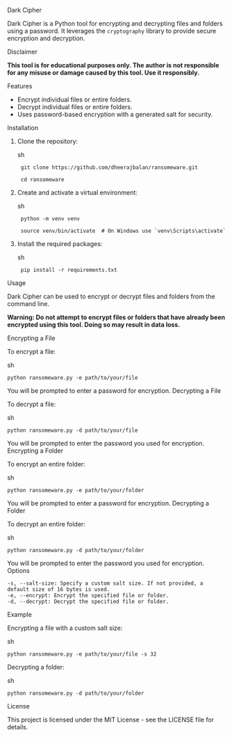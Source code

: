Dark Cipher

Dark Cipher is a Python tool for encrypting and decrypting files and folders using a password. It leverages the `cryptography` library to provide secure encryption and decryption.

Disclaimer

**This tool is for educational purposes only. The author is not responsible for any misuse or damage caused by this tool. Use it responsibly.**

Features

- Encrypt individual files or entire folders.
- Decrypt individual files or entire folders.
- Uses password-based encryption with a generated salt for security.

 Installation

1. Clone the repository:
    
   	sh

		git clone https://github.com/dheerajbalan/ransomeware.git

      	cd ransomeware
    
3. Create and activate a virtual environment:
    
   	sh

   		python -m venv venv

   		source venv/bin/activate  # On Windows use `venv\Scripts\activate`
    
5. Install the required packages:
    
	sh

   		pip install -r requirements.txt
    

Usage

Dark Cipher can be used to encrypt or decrypt files and folders from the command line.

**Warning: Do not attempt to encrypt files or folders that have already been encrypted using this tool. Doing so may result in data loss.**

Encrypting a File

To encrypt a file:

 sh

 	python ransomeware.py -e path/to/your/file

You will be prompted to enter a password for encryption.
Decrypting a File

To decrypt a file:

sh

	python ransomeware.py -d path/to/your/file

You will be prompted to enter the password you used for encryption.
Encrypting a Folder

To encrypt an entire folder:

sh
	
	python ransomeware.py -e path/to/your/folder

You will be prompted to enter a password for encryption.
Decrypting a Folder

To decrypt an entire folder:

sh

	python ransomeware.py -d path/to/your/folder

You will be prompted to enter the password you used for encryption.
Options

    -s, --salt-size: Specify a custom salt size. If not provided, a default size of 16 bytes is used.
    -e, --encrypt: Encrypt the specified file or folder.
    -d, --decrypt: Decrypt the specified file or folder.

Example

Encrypting a file with a custom salt size:

sh

	python ransomeware.py -e path/to/your/file -s 32

Decrypting a folder:

sh

	python ransomeware.py -d path/to/your/folder

License

This project is licensed under the MIT License - see the LICENSE file for details.
